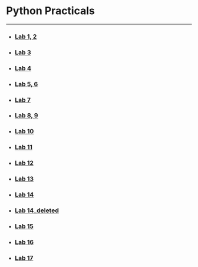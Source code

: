 # Python Practicals

---

- ### [Lab 1, 2](/Lab_1,2)
- ### [Lab 3](/Lab_3)
- ### [Lab 4](/Lab_4)
- ### [Lab 5, 6](/Lab_5,6)
- ### [Lab 7](/Lab_7)
- ### [Lab 8, 9](/Lab_8,9)
- ### [Lab 10](/Lab_10)
- ### [Lab 11](/Lab_11)
- ### [Lab 12](/Lab_12)
- ### [Lab 13](/Lab_13)
- ### [Lab 14](/Lab_14)
- ### [Lab 14_deleted](/Lab_14_deleted)
- ### [Lab 15](/Lab_15)
- ### [Lab 16](/Lab_16)
- ### [Lab 17](/Lab_17)



